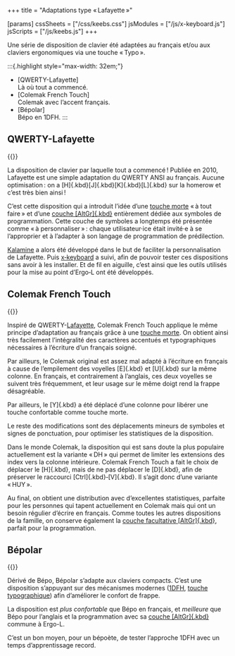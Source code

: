 +++
title = "Adaptations type « Lafayette »"

[params]
cssSheets = ["/css/keebs.css"]
jsModules = ["/js/x-keyboard.js"]
jsScripts = ["/js/keebs.js"]
+++

Une série de disposition de clavier été adaptées au français et/ou aux claviers
ergonomiques via une touche « Typo ».

:::{.highlight style="max-width: 32em;"}
- [QWERTY-Lafayette]
  <br/>Là où tout a commencé.
- [Colemak French Touch]
  <br/>Colemak avec l’accent français.
- [Bépolar]
  <br/>Bépo en 1DFH.
:::


QWERTY-Lafayette
--------------------------------------------------------------------------------

{{<x-keyboard name="QWERTY-Lafayette" layout="lafayette"
              href="https://qwerty-lafayette.org">}}

La disposition de clavier par laquelle tout a commencé ! Publiée en 2010,
Lafayette est une simple adaptation du QWERTY ANSI au français. Aucune
optimisation : on a [H]{.kbd}[J]{.kbd}[K]{.kbd}[L]{.kbd} sur la homerow et c’est
très bien ainsi !

C’est cette disposition qui a introduit l’idée d’une [touche morte][2] « à tout
faire » et d’une [couche [AltGr]{.kbd}][3] entièrement dédiée aux symboles de
programmation. Cette couche de symboles a longtemps été présentée comme « à
personnaliser » : chaque utilisateur·ice était invité·e à se l’approprier et à
l’adapter à son langage de programmation de prédilection.

[Kalamine][] a alors été développé dans le but de faciliter la personnalisation
de Lafayette. Puis [x‑keyboard][] a suivi, afin de pouvoir tester ces
dispositions sans avoir à les installer. Et de fil en aiguille, c’est ainsi que
les outils utilisés pour la mise au point d’Ergo‑L ont été développés.


Colemak French Touch
--------------------------------------------------------------------------------

{{<x-keyboard name="Colemak French Touch" layout="colemak-french-touch"
              href="https://github.com/cedricr/colemak-french-touch">}}

Inspiré de QWERTY-[Lafayette][], Colemak French Touch applique le même principe
d’adaptation au français grâce à une [touche morte][2]. On obtient ainsi très
facilement l’intégralité des caractères accentués et typographiques nécessaires
à l’écriture d’un français soigné.

Par ailleurs, le Colemak original est assez mal adapté à l’écriture en français
à cause de l’empilement des voyelles [E]{.kbd} et [U]{.kbd} sur la même colonne.
En français, et contrairement à l’anglais, ces deux voyelles se suivent très
fréquemment, et leur usage sur le même doigt rend la frappe désagréable.

Par ailleurs, le [Y]{.kbd} a été déplacé d’une colonne pour libérer une touche
confortable comme touche morte.

Le reste des modifications sont des déplacements mineurs de symboles et signes
de ponctuation, pour optimiser les statistiques de la disposition.

Dans le monde Colemak, la disposition qui est sans doute la plus populaire
actuellement est la variante « DH » qui permet de limiter les
extensions des index vers la colonne intérieure. Colemak French Touch a fait le
choix de déplacer le [H]{.kbd}, mais de ne pas déplacer le [D]{.kbd}, afin de
préserver le raccourci [Ctrl]{.kbd}‑[V]{.kbd}. Il s’agit donc d’une variante
« HUY ».

Au final, on obtient une distribution avec d’excellentes statistiques, parfaite
pour les personnes qui tapent actuellement en Colemak mais qui ont un besoin
régulier d’écrire en français. Comme toutes les autres dispositions de la
famille, on conserve également la [couche facultative [AltGr]{.kbd}][3], parfait
pour la programmation.


Bépolar
--------------------------------------------------------------------------------

{{<x-keyboard name="Bépolar" layout="bepolar"
              href="https://github.com/Ced-C/Bepolar">}}

Dérivé de Bépo, Bépolar s’adapte aux claviers compacts. C’est une disposition
s’appuyant sur des mécanismes modernes ([1DFH][1], [touche typographique][2])
afin d’améliorer le confort de frappe.

La disposition est _plus confortable_ que Bépo en français, et _meilleure_ que
Bépo pour l’anglais et la programmation avec sa [couche [AltGr]{.kbd}][3]
commune à Ergo-L.

C’est un bon moyen, pour un bépoète, de tester l’approche 1DFH avec un temps
d’apprentissage record.


[1]: /#dfh-1u-distance-from-home
[2]: /#impeccable-en-français
[3]: /#couche-symboles

[kalamine]:   https://github.com/OneDeadKey/kalamine
[x‑keyboard]: https://github.com/OneDeadKey/x-keyboard
[lafayette]:  https://qwerty-lafayette.org
